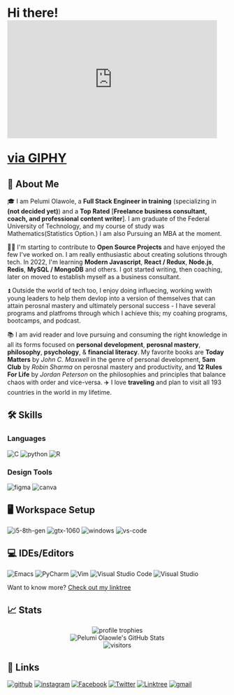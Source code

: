 # Hi there! <iframe src="https://giphy.com/embed/55iuL47JmtW3O5hHWY" width="480" height="270" frameBorder="0" class="giphy-embed" allowFullScreen></iframe><p><a href="https://giphy.com/gifs/theringer-dumbledore-the-ringer-55iuL47JmtW3O5hHWY">via GIPHY</a></p>


## 🚀 About Me

🎓 I am Pelumi Olawole, a **Full Stack Engineer in training** (specializing in **(not decided yet)**) and a **Top Rated** [**Freelance business consultant, coach, and professional content writer**]. I am graduate of the Federal University of Technology, and my course of study was Mathematics(Statistics Option.) I am also Pursuing an MBA at the moment.

👨‍💻 I'm starting to contribute to **Open Source Projects** and have enjoyed the few I've worked on. I am really enthusiastic about creating solutions through tech. In 2022, I'm learning **Modern Javascript**, **React / Redux**, **Node.js**, **Redis**, **MySQL / MongoDB** and others. I got started writing, then coaching, later on moved to establish myself as a business consultant. 

⏫ Outside the world of tech too, I enjoy doing influecing, working wwith young leaders to help them devlop into a version of themselves that can attain perosnal mastery and ultimately personal success - I have several programs and platfroms through which I achieve this; my coahing programs, bootcamps, and podcast. 

📚 I am avid reader and love pursuing and consuming the right knowledge in all its forms focused on **personal development**, **perosnal mastery**, **philosophy**, **psychology**, & **financial literacy**. My favorite books are **Today Matters** by _John C. Maxwell_ in the genre of personal development, **5am Club** by _Robin Sharma_ on perosnal mastery and productivity, and **12 Rules For Life** by _Jordan Peterson_ on the philosophies and principles that balance chaos with order and vice-versa.
✈️ I love **traveling** and plan to visit all 193 countries in the world in my lifetime. 


## 🛠️ Skills

### Languages

![C](https://img.shields.io/badge/c-%2300599C.svg?style=for-the-badge&logo=c&logoColor=white)
![python](https://img.shields.io/badge/Python-3776AB?style=for-the-badge&logo=python&logoColor=white)
![R](https://img.shields.io/badge/r-%23276DC3.svg?style=for-the-badge&logo=r&logoColor=white)


### Design Tools

![figma](https://img.shields.io/badge/figma-000000?style=for-the-badge&logo=figma&logoColor=white)
![canva](https://img.shields.io/badge/canva-00C4CC?style=for-the-badge&logo=canva&logoColor=white)

## 🖥️ Workspace Setup

![i5-8th-gen](https://img.shields.io/badge/Intel-Core_i5_8th-0071C5?style=for-the-badge&logo=intel&logoColor=white)
![gtx-1060](https://img.shields.io/badge/NVIDIA-GTX_1060-76B900?style=for-the-badge&logo=nvidia&logoColor=white)
![windows](https://img.shields.io/badge/Windows_10-0078D6?style=for-the-badge&logo=windows&logoColor=white)
![vs-code](https://img.shields.io/badge/VS_Code-007ACC?style=for-the-badge&logo=Visual-Studio-Code&logoColor=white)

## 💻 IDEs/Editors
![Emacs](https://img.shields.io/badge/Emacs-%237F5AB6.svg?&style=for-the-badge&logo=gnu-emacs&logoColor=white)
![PyCharm](https://img.shields.io/badge/pycharm-143?style=for-the-badge&logo=pycharm&logoColor=black&color=black&labelColor=green)
![Vim](https://img.shields.io/badge/VIM-%2311AB00.svg?style=for-the-badge&logo=vim&logoColor=white)
![Visual Studio Code](https://img.shields.io/badge/Visual%20Studio%20Code-0078d7.svg?style=for-the-badge&logo=visual-studio-code&logoColor=white)
![Visual Studio](https://img.shields.io/badge/Visual%20Studio-5C2D91.svg?style=for-the-badge&logo=visual-studio&logoColor=white)


Want to know more? [Check out my linktree](https://linktr.ee/pelumiolawole)

## 📈 Stats

<div align="center">
    <img src="https://github-profile-trophy.vercel.app/?username=pelumiolawole&row=1&column=6&margin-h=8&theme=darkhub&count_private=true&margin-w=15&no-frame=true" alt="profile trophies" />
    <br />
    <img src="https://github-readme-stats.vercel.app/api?username=pelumiolawole&show_icons=true&hide_border=true" alt="Pelumi Olaowle's GitHub Stats">
    <br />
    <img src="https://visitor-badge.laobi.icu/badge?page_id=pelumiolawole.pelumiolawole" alt="visitors">
</div>

## 🔗 Links

[![github](https://img.shields.io/badge/GitHub-000000?style=for-the-badge&logo=GitHub&logoColor=white)](https://github.com/pelumiolawole)
[![instagram](https://img.shields.io/badge/Instagram-E4405F?style=for-the-badge&logo=instagram&logoColor=white)](https://www.instagram.com/pelumiolawole/)
[![Facebook](https://img.shields.io/badge/Facebook-%231877F2.svg?style=for-the-badge&logo=Facebook&logoColor=white)](https://www.facebook.com/peluolawole/)
[![Twitter](https://img.shields.io/badge/Twitter-%231DA1F2.svg?style=for-the-badge&logo=Twitter&logoColor=white)](https://www.twitter.com/peluolawole/)
[![Linktree](https://img.shields.io/badge/linktree-1de9b6?style=for-the-badge&logo=linktree&logoColor=white)](https://www.linktr.ee/peluolawole/)
[![gmail](https://img.shields.io/badge/Gmail-D14836?style=for-the-badge&logo=Gmail&logoColor=white)](mailto:https://github.com/pelumiolawole)
